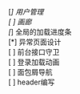 [*] 用户管理  
[  ] 画廊  
[*] 全局的加载进度条  
[*] 异常页面设计  
[  ] 前台接口守卫  
[  ] 登录加载动画  
[  ] 面包屑导航  
[  ] header编写  


